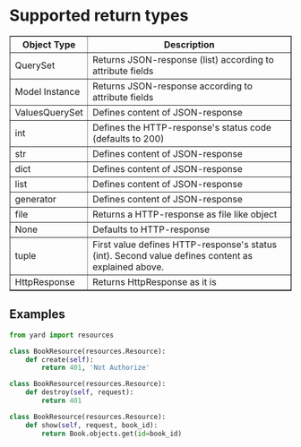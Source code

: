 # Supported return types

<table border="1">
    <tr>
        <th>Object Type</th>
        <th>Description</th>
    </tr>
    <tr>
        <td>QuerySet</td>
        <td>Returns JSON-response (list) according to attribute fields</td>
    </tr>
    <tr>
        <td>Model Instance</td>
        <td>Returns JSON-response according to attribute fields</td>
    </tr>
    <tr>
        <td>ValuesQuerySet</td>
        <td>Defines content of JSON-response</td>
    </tr>
    <tr>
        <td>int</td>
        <td>Defines the HTTP-response's status code (defaults to 200)</td>
    </tr>
    <tr>
        <td>str</td>
        <td>Defines content of JSON-response</td>
    </tr>
    <tr>
        <td>dict</td>
        <td>Defines content of JSON-response</td>
    </tr>
    <tr>
        <td>list</td>
        <td>Defines content of JSON-response</td>
    </tr>
    <tr>
        <td>generator</td>
        <td>Defines content of JSON-response</td>
    </tr>
    <tr>
        <td>file</td>
        <td>Returns a HTTP-response as file like object</td>
    </tr>
    <tr>
        <td>None</td>
        <td>Defaults to HTTP-response</td>
    </tr>
    <tr>
        <td>tuple</td>
        <td>
            First value defines HTTP-response's status (int).
            Second value defines content as explained above.
        </td>
    </tr>
    <tr>
        <td>HttpResponse</td>
        <td>Returns HttpResponse as it is</td>
    </tr>
</table>


## Examples

```python
from yard import resources

class BookResource(resources.Resource):
    def create(self):
        return 401, 'Not Authorize'
```

```python
class BookResource(resources.Resource):
    def destroy(self, request):
        return 401
```

```python
class BookResource(resources.Resource):
    def show(self, request, book_id):
        return Book.objects.get(id=book_id)
```
